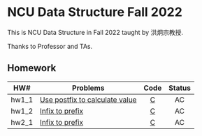 # NCU Data Structure Fall 2022

This is NCU Data Structure in Fall 2022 taught by 洪炯宗教授.

Thanks to Professor and TAs.

## Homework

|  HW#  | Problems                                                              |                        Code                        | Status |
| :---: | --------------------------------------------------------------------- | :------------------------------------------------: | :----: |
| hw1_1 | [Use postfix to calculate value](http://140.115.51.40:81/problem/001) | [C](./HW/HW1/1_1-use_postfix_to_calculate_value.c) |   AC   |
| hw1_2 | [Infix to prefix](http://140.115.51.40:81/problem/002)                |        [C](./HW/HW1/1_2-infix_to_prefix.c)         |   AC   |
| hw2_1 | [Infix to prefix](http://140.115.51.40:81/problem/002)                |   [C](./HW/HW2/2_1-reservation_queuing_system.c)   |   AC   |
